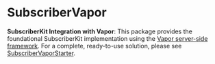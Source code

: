 # SubscriberVapor

**SubscriberKit Integration with Vapor**: This package provides the foundational SubscriberKit implementation using the [Vapor server-side framework](https://github.com/vapor/vapor.git). For a complete, ready-to-use solution, please see [SubscriberVaporStarter](https://github.com/WebSubKit/SubscriberVaporStarter.git).
